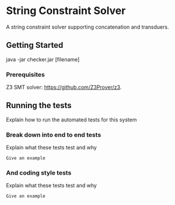 # String Constraint Solver

A string constraint solver supporting concatenation and transduers.

## Getting Started

java -jar checker.jar [filename]

### Prerequisites

Z3 SMT solver: https://github.com/Z3Prover/z3.


## Running the tests

Explain how to run the automated tests for this system

### Break down into end to end tests

Explain what these tests test and why

```
Give an example
```

### And coding style tests

Explain what these tests test and why

```
Give an example
```